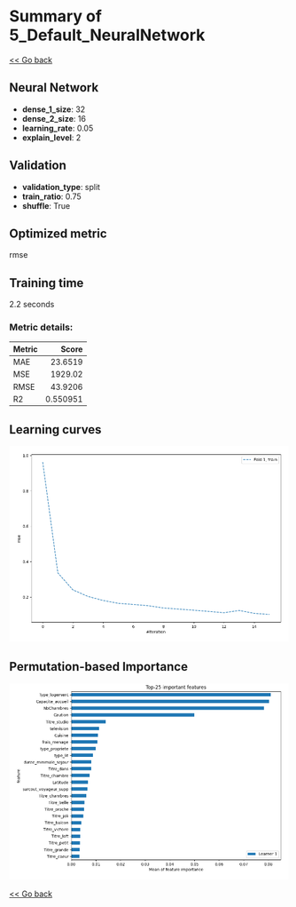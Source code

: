 # Summary of 5_Default_NeuralNetwork

[<< Go back](../README.md)


## Neural Network
- **dense_1_size**: 32
- **dense_2_size**: 16
- **learning_rate**: 0.05
- **explain_level**: 2

## Validation
 - **validation_type**: split
 - **train_ratio**: 0.75
 - **shuffle**: True

## Optimized metric
rmse

## Training time

2.2 seconds

### Metric details:
| Metric   |       Score |
|:---------|------------:|
| MAE      |   23.6519   |
| MSE      | 1929.02     |
| RMSE     |   43.9206   |
| R2       |    0.550951 |



## Learning curves
![Learning curves](learning_curves.png)

## Permutation-based Importance
![Permutation-based Importance](permutation_importance.png)

[<< Go back](../README.md)
